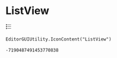 # ListView
![](/img/ListView.png)

``` CSharp
EditorGUIUtility.IconContent("ListView")
```
```
-7190487491453770838
```
